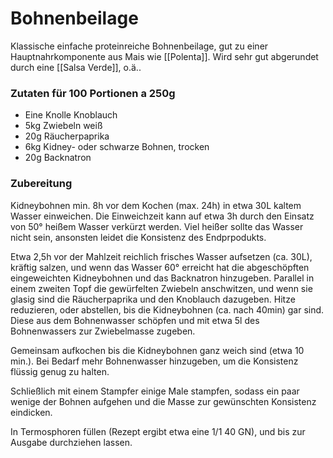 # Bohnenbeilage

Klassische einfache proteinreiche Bohnenbeilage, gut zu einer Hauptnahrkomponente aus Mais wie [[Polenta]]. 
Wird sehr gut abgerundet durch eine [[Salsa Verde]], o.ä..

### Zutaten für 100 Portionen a 250g

- Eine Knolle Knoblauch
- 5kg Zwiebeln weiß
- 20g Räucherpaprika
- 6kg Kidney- oder schwarze Bohnen, trocken
- 20g Backnatron

### Zubereitung

Kidneybohnen min. 8h vor dem Kochen (max. 24h) in etwa 30L kaltem Wasser einweichen. 
Die Einweichzeit kann auf etwa 3h durch den Einsatz von 50° heißem Wasser verkürzt werden. Viel heißer sollte das Wasser nicht sein, ansonsten leidet die Konsistenz des Endprpodukts.

Etwa 2,5h vor der Mahlzeit reichlich frisches Wasser aufsetzen (ca. 30L), kräftig salzen, und wenn das Wasser 60° erreicht hat die abgeschöpften eingeweichten Kidneybohnen und das Backnatron hinzugeben. Parallel in einem zweiten Topf die gewürfelten Zwiebeln anschwitzen, und wenn sie glasig sind die Räucherpaprika und den Knoblauch dazugeben. Hitze reduzieren, oder abstellen, bis die Kidneybohnen (ca. nach 40min) gar sind. Diese aus dem Bohnenwasser schöpfen und mit etwa 5l des Bohnenwassers zur Zwiebelmasse zugeben.

Gemeinsam aufkochen bis die Kidneybohnen ganz weich sind (etwa 10 min.). Bei Bedarf mehr Bohnenwasser hinzugeben, um die Konsistenz flüssig genug zu halten.

Schließlich mit einem Stampfer einige Male stampfen, sodass ein paar wenige der Bohnen aufgehen und die Masse zur gewünschten Konsistenz eindicken.

In Termosphoren füllen (Rezept ergibt etwa eine 1/1 40 GN), und bis zur Ausgabe durchziehen lassen.
